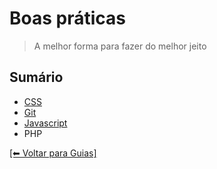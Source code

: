 # Boas práticas
> A melhor forma para fazer do melhor jeito

## Sumário

- [CSS](https://github.com/mktvirtual/guides/tree/master/boas-praticas/CSS)
- [Git](https://github.com/mktvirtual/guides/tree/master/boas-praticas/git)
- [Javascript](https://github.com/mktvirtual/guides/tree/master/boas-praticas)
- PHP

[[⬅︎ Voltar para Guias]](https://github.com/mktvirtual/guides)
